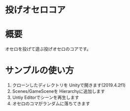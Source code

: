 # 投げオセロコア

# 概要
オセロを投げて遊ぶ投げオセロのコアです。

# サンプルの使い方
1. クローンしたディレクトリを Unityで開きます(2019.4.2f1)
2. Scenes/GameSceneを Hierarchyに追加します
3. Untiy Editorでシーンを再生します
4. オセロのコマがランダムに落ちてきます